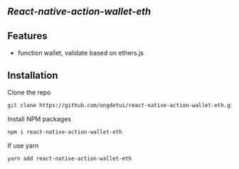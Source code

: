 
## _React-native-action-wallet-eth_


## Features

- function wallet, validate based on ethers.js


## Installation

Clone the repo
   ```sh
   git clone https://github.com/ongdetui/react-native-action-wallet-eth.git
   ```
Install NPM packages
   ```sh
   npm i react-native-action-wallet-eth
   ```
If use yarn
   ```sh
   yarn add react-native-action-wallet-eth
   ```